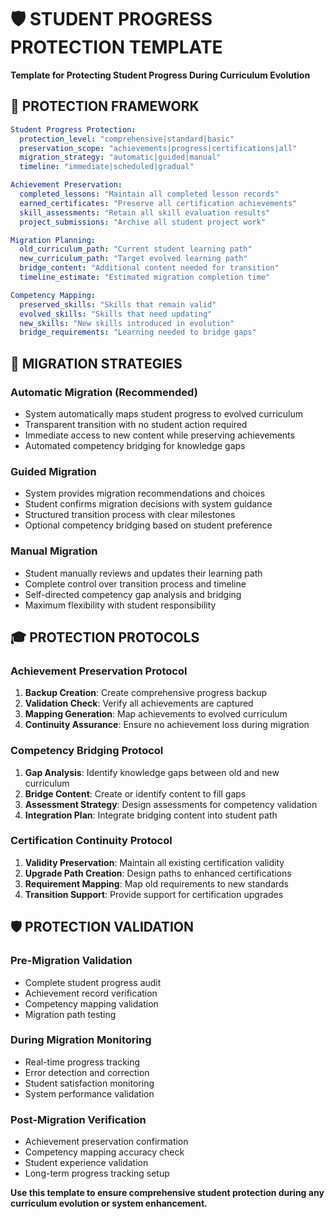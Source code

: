 # 🛡️ **STUDENT PROGRESS PROTECTION TEMPLATE**
**Template for Protecting Student Progress During Curriculum Evolution**

## 🎯 **PROTECTION FRAMEWORK**

```yaml
Student Progress Protection:
  protection_level: "comprehensive|standard|basic"
  preservation_scope: "achievements|progress|certifications|all"
  migration_strategy: "automatic|guided|manual"
  timeline: "immediate|scheduled|gradual"

Achievement Preservation:
  completed_lessons: "Maintain all completed lesson records"
  earned_certificates: "Preserve all certification achievements"
  skill_assessments: "Retain all skill evaluation results"
  project_submissions: "Archive all student project work"

Migration Planning:
  old_curriculum_path: "Current student learning path"
  new_curriculum_path: "Target evolved learning path"
  bridge_content: "Additional content needed for transition"
  timeline_estimate: "Estimated migration completion time"

Competency Mapping:
  preserved_skills: "Skills that remain valid"
  evolved_skills: "Skills that need updating"
  new_skills: "New skills introduced in evolution"
  bridge_requirements: "Learning needed to bridge gaps"
```

## 🔄 **MIGRATION STRATEGIES**

### **Automatic Migration (Recommended)**
- System automatically maps student progress to evolved curriculum
- Transparent transition with no student action required
- Immediate access to new content while preserving achievements
- Automated competency bridging for knowledge gaps

### **Guided Migration**
- System provides migration recommendations and choices
- Student confirms migration decisions with system guidance
- Structured transition process with clear milestones
- Optional competency bridging based on student preference

### **Manual Migration**
- Student manually reviews and updates their learning path
- Complete control over transition process and timeline
- Self-directed competency gap analysis and bridging
- Maximum flexibility with student responsibility

## 🎓 **PROTECTION PROTOCOLS**

### **Achievement Preservation Protocol**
1. **Backup Creation**: Create comprehensive progress backup
2. **Validation Check**: Verify all achievements are captured
3. **Mapping Generation**: Map achievements to evolved curriculum
4. **Continuity Assurance**: Ensure no achievement loss during migration

### **Competency Bridging Protocol**
1. **Gap Analysis**: Identify knowledge gaps between old and new curriculum
2. **Bridge Content**: Create or identify content to fill gaps
3. **Assessment Strategy**: Design assessments for competency validation
4. **Integration Plan**: Integrate bridging content into student path

### **Certification Continuity Protocol**
1. **Validity Preservation**: Maintain all existing certification validity
2. **Upgrade Path Creation**: Design paths to enhanced certifications
3. **Requirement Mapping**: Map old requirements to new standards
4. **Transition Support**: Provide support for certification upgrades

## 🛡️ **PROTECTION VALIDATION**

### **Pre-Migration Validation**
- Complete student progress audit
- Achievement record verification
- Competency mapping validation
- Migration path testing

### **During Migration Monitoring**
- Real-time progress tracking
- Error detection and correction
- Student satisfaction monitoring
- System performance validation

### **Post-Migration Verification**
- Achievement preservation confirmation
- Competency mapping accuracy check
- Student experience validation
- Long-term progress tracking setup

**Use this template to ensure comprehensive student protection during any curriculum evolution or system enhancement.**
